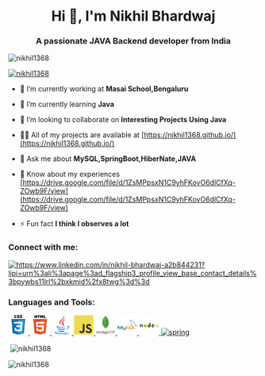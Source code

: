 <h1 align="center">Hi 👋, I'm Nikhil Bhardwaj</h1>
<h3 align="center">A passionate JAVA Backend developer from India</h3>

<p align="left"> <img src="https://komarev.com/ghpvc/?username=nikhil1368&label=Profile%20views&color=0e75b6&style=flat" alt="nikhil1368" /> </p>

<p align="left"> <a href="https://github.com/ryo-ma/github-profile-trophy"><img src="https://github-profile-trophy.vercel.app/?username=nikhil1368" alt="nikhil1368" /></a> </p>

- 🔭 I’m currently working at **Masai School,Bengaluru**

- 🌱 I’m currently learning **Java**

- 👯 I’m looking to collaborate on **Interesting Projects Using Java**

- 👨‍💻 All of my projects are available at [https://nikhil1368.github.io/](https://nikhil1368.github.io/)

- 💬 Ask me about **MySQL,SpringBoot,HiberNate,JAVA**

- 📄 Know about my experiences [https://drive.google.com/file/d/1ZsMPpsxN1C9yhFKovO6dlCfXq-ZOwb9F/view](https://drive.google.com/file/d/1ZsMPpsxN1C9yhFKovO6dlCfXq-ZOwb9F/view)

- ⚡ Fun fact **I think I observes a lot**

<h3 align="left">Connect with me:</h3>
<p align="left">
<a href="https://linkedin.com/in/https://www.linkedin.com/in/nikhil-bhardwaj-a2b844231?lipi=urn%3ali%3apage%3ad_flagship3_profile_view_base_contact_details%3bpywbs11lrl%2bxkmid%2fx8twg%3d%3d" target="blank"><img align="center" src="https://raw.githubusercontent.com/rahuldkjain/github-profile-readme-generator/master/src/images/icons/Social/linked-in-alt.svg" alt="https://www.linkedin.com/in/nikhil-bhardwaj-a2b844231?lipi=urn%3ali%3apage%3ad_flagship3_profile_view_base_contact_details%3bpywbs11lrl%2bxkmid%2fx8twg%3d%3d" height="30" width="40" /></a>
</p>

<h3 align="left">Languages and Tools:</h3>
<p align="left"> <a href="https://www.w3schools.com/css/" target="_blank" rel="noreferrer"> <img src="https://raw.githubusercontent.com/devicons/devicon/master/icons/css3/css3-original-wordmark.svg" alt="css3" width="40" height="40"/> </a> <a href="https://www.w3.org/html/" target="_blank" rel="noreferrer"> <img src="https://raw.githubusercontent.com/devicons/devicon/master/icons/html5/html5-original-wordmark.svg" alt="html5" width="40" height="40"/> </a> <a href="https://www.java.com" target="_blank" rel="noreferrer"> <img src="https://raw.githubusercontent.com/devicons/devicon/master/icons/java/java-original.svg" alt="java" width="40" height="40"/> </a> <a href="https://developer.mozilla.org/en-US/docs/Web/JavaScript" target="_blank" rel="noreferrer"> <img src="https://raw.githubusercontent.com/devicons/devicon/master/icons/javascript/javascript-original.svg" alt="javascript" width="40" height="40"/> </a> <a href="https://www.mongodb.com/" target="_blank" rel="noreferrer"> <img src="https://raw.githubusercontent.com/devicons/devicon/master/icons/mongodb/mongodb-original-wordmark.svg" alt="mongodb" width="40" height="40"/> </a> <a href="https://www.mysql.com/" target="_blank" rel="noreferrer"> <img src="https://raw.githubusercontent.com/devicons/devicon/master/icons/mysql/mysql-original-wordmark.svg" alt="mysql" width="40" height="40"/> </a> <a href="https://nodejs.org" target="_blank" rel="noreferrer"> <img src="https://raw.githubusercontent.com/devicons/devicon/master/icons/nodejs/nodejs-original-wordmark.svg" alt="nodejs" width="40" height="40"/> </a> <a href="https://spring.io/" target="_blank" rel="noreferrer"> <img src="https://www.vectorlogo.zone/logos/springio/springio-icon.svg" alt="spring" width="40" height="40"/> </a> </p>

<p>&nbsp;<img align="center" src="https://github-readme-stats.vercel.app/api?username=nikhil1368&show_icons=true&locale=en" alt="nikhil1368" /></p>

<p><img align="center" src="https://github-readme-streak-stats.herokuapp.com/?user=nikhil1368&" alt="nikhil1368" /></p>
